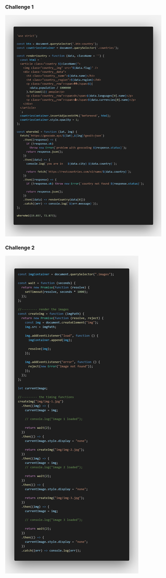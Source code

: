
### Challenge 1 
![Challenge 1 ](./screens/code-1.png)


### Challenge 2 
![Challenge 2 ](./screens/code-2.png)
